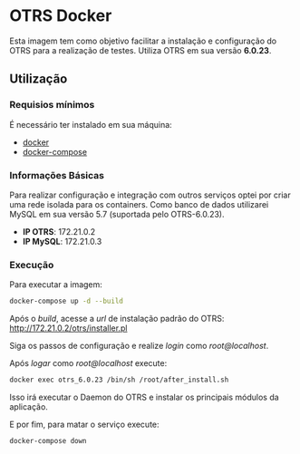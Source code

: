 # OTRS Docker

Esta imagem tem como objetivo facilitar a instalação e configuração do OTRS para a realização de testes. Utiliza OTRS em sua versão **6.0.23**.

## Utilização

### Requisios mínimos

É necessário ter instalado em sua máquina:

- [docker](https://docs.docker.com/get-docker/)
- [docker-compose](https://docs.docker.com/compose/install/)

### Informações Básicas

Para realizar configuração e integração com outros serviços optei por criar uma rede isolada para os containers.
Como banco de dados utilizarei MySQL em sua versão 5.7 (suportada pelo OTRS-6.0.23).

- **IP OTRS**: 172.21.0.2
- **IP MySQL**: 172.21.0.3

### Execução

Para executar a imagem:

```sh
docker-compose up -d --build
```

Após o *build*, acesse a *url* de instalação padrão do OTRS: http://172.21.0.2/otrs/installer.pl

Siga os passos de configuração e realize *login* como *root@localhost*.

Após *logar* como *root@localhost* execute:

```sh
docker exec otrs_6.0.23 /bin/sh /root/after_install.sh
```

Isso irá executar o Daemon do OTRS e instalar os principais módulos da aplicação.

E por fim, para matar o serviço execute:

```sh
docker-compose down
```
